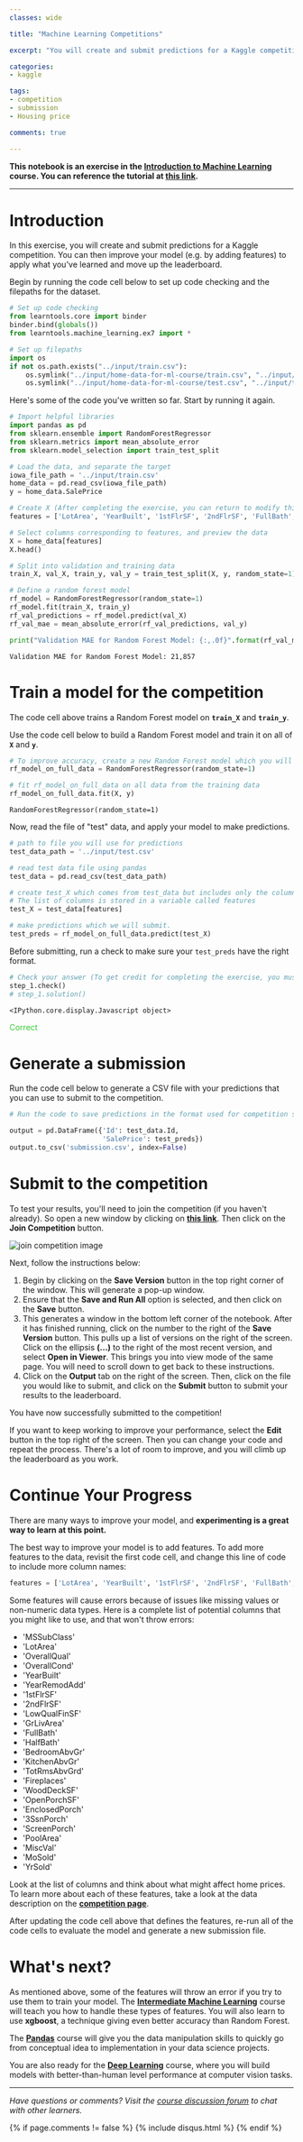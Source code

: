 ```yaml
---
classes: wide

title: "Machine Learning Competitions"

excerpt: "You will create and submit predictions for a Kaggle competition."

categories:
- kaggle

tags:
- competition
- submission
- Housing price

comments: true

---
```



**This notebook is an exercise in the [Introduction to Machine Learning](https://www.kaggle.com/learn/intro-to-machine-learning) course.  You can reference the tutorial at [this link](https://www.kaggle.com/alexisbcook/machine-learning-competitions).**

---


# Introduction

In this exercise, you will create and submit predictions for a Kaggle competition. You can then improve your model (e.g. by adding features) to apply what you've learned and move up the leaderboard.

Begin by running the code cell below to set up code checking and the filepaths for the dataset.


```python
# Set up code checking
from learntools.core import binder
binder.bind(globals())
from learntools.machine_learning.ex7 import *

# Set up filepaths
import os
if not os.path.exists("../input/train.csv"):
    os.symlink("../input/home-data-for-ml-course/train.csv", "../input/train.csv")  
    os.symlink("../input/home-data-for-ml-course/test.csv", "../input/test.csv") 
```

Here's some of the code you've written so far. Start by running it again.


```python
# Import helpful libraries
import pandas as pd
from sklearn.ensemble import RandomForestRegressor
from sklearn.metrics import mean_absolute_error
from sklearn.model_selection import train_test_split

# Load the data, and separate the target
iowa_file_path = '../input/train.csv'
home_data = pd.read_csv(iowa_file_path)
y = home_data.SalePrice

# Create X (After completing the exercise, you can return to modify this line!)
features = ['LotArea', 'YearBuilt', '1stFlrSF', '2ndFlrSF', 'FullBath', 'BedroomAbvGr', 'TotRmsAbvGrd']

# Select columns corresponding to features, and preview the data
X = home_data[features]
X.head()

# Split into validation and training data
train_X, val_X, train_y, val_y = train_test_split(X, y, random_state=1)

# Define a random forest model
rf_model = RandomForestRegressor(random_state=1)
rf_model.fit(train_X, train_y)
rf_val_predictions = rf_model.predict(val_X)
rf_val_mae = mean_absolute_error(rf_val_predictions, val_y)

print("Validation MAE for Random Forest Model: {:,.0f}".format(rf_val_mae))
```

    Validation MAE for Random Forest Model: 21,857


# Train a model for the competition

The code cell above trains a Random Forest model on **`train_X`** and **`train_y`**.  

Use the code cell below to build a Random Forest model and train it on all of **`X`** and **`y`**.


```python
# To improve accuracy, create a new Random Forest model which you will train on all training data
rf_model_on_full_data = RandomForestRegressor(random_state=1)

# fit rf_model_on_full_data on all data from the training data
rf_model_on_full_data.fit(X, y)
```




    RandomForestRegressor(random_state=1)



Now, read the file of "test" data, and apply your model to make predictions.


```python
# path to file you will use for predictions
test_data_path = '../input/test.csv'

# read test data file using pandas
test_data = pd.read_csv(test_data_path)

# create test_X which comes from test_data but includes only the columns you used for prediction.
# The list of columns is stored in a variable called features
test_X = test_data[features]

# make predictions which we will submit. 
test_preds = rf_model_on_full_data.predict(test_X)
```

Before submitting, run a check to make sure your `test_preds` have the right format.


```python
# Check your answer (To get credit for completing the exercise, you must get a "Correct" result!)
step_1.check()
# step_1.solution()
```


    <IPython.core.display.Javascript object>



<span style="color:#33cc33">Correct</span>


# Generate a submission

Run the code cell below to generate a CSV file with your predictions that you can use to submit to the competition.


```python
# Run the code to save predictions in the format used for competition scoring

output = pd.DataFrame({'Id': test_data.Id,
                       'SalePrice': test_preds})
output.to_csv('submission.csv', index=False)
```

# Submit to the competition

To test your results, you'll need to join the competition (if you haven't already).  So open a new window by clicking on **[this link](https://www.kaggle.com/c/home-data-for-ml-course)**.  Then click on the **Join Competition** button.

![join competition image](https://i.imgur.com/axBzctl.png)

Next, follow the instructions below:
1. Begin by clicking on the **Save Version** button in the top right corner of the window.  This will generate a pop-up window.  
2. Ensure that the **Save and Run All** option is selected, and then click on the **Save** button.
3. This generates a window in the bottom left corner of the notebook.  After it has finished running, click on the number to the right of the **Save Version** button.  This pulls up a list of versions on the right of the screen.  Click on the ellipsis **(...)** to the right of the most recent version, and select **Open in Viewer**.  This brings you into view mode of the same page. You will need to scroll down to get back to these instructions.
4. Click on the **Output** tab on the right of the screen.  Then, click on the file you would like to submit, and click on the **Submit** button to submit your results to the leaderboard.

You have now successfully submitted to the competition!

If you want to keep working to improve your performance, select the **Edit** button in the top right of the screen. Then you can change your code and repeat the process. There's a lot of room to improve, and you will climb up the leaderboard as you work.


# Continue Your Progress
There are many ways to improve your model, and **experimenting is a great way to learn at this point.**

The best way to improve your model is to add features.  To add more features to the data, revisit the first code cell, and change this line of code to include more column names:
```python
features = ['LotArea', 'YearBuilt', '1stFlrSF', '2ndFlrSF', 'FullBath', 'BedroomAbvGr', 'TotRmsAbvGrd']
```

Some features will cause errors because of issues like missing values or non-numeric data types.  Here is a complete list of potential columns that you might like to use, and that won't throw errors:
- 'MSSubClass'
- 'LotArea'
- 'OverallQual' 
- 'OverallCond' 
- 'YearBuilt'
- 'YearRemodAdd' 
- '1stFlrSF'
- '2ndFlrSF' 
- 'LowQualFinSF' 
- 'GrLivArea'
- 'FullBath'
- 'HalfBath'
- 'BedroomAbvGr' 
- 'KitchenAbvGr' 
- 'TotRmsAbvGrd' 
- 'Fireplaces' 
- 'WoodDeckSF' 
- 'OpenPorchSF'
- 'EnclosedPorch' 
- '3SsnPorch' 
- 'ScreenPorch' 
- 'PoolArea' 
- 'MiscVal' 
- 'MoSold' 
- 'YrSold'

Look at the list of columns and think about what might affect home prices.  To learn more about each of these features, take a look at the data description on the **[competition page](https://www.kaggle.com/c/home-data-for-ml-course/data)**.

After updating the code cell above that defines the features, re-run all of the code cells to evaluate the model and generate a new submission file.  


# What's next?

As mentioned above, some of the features will throw an error if you try to use them to train your model.  The **[Intermediate Machine Learning](https://www.kaggle.com/learn/intermediate-machine-learning)** course will teach you how to handle these types of features. You will also learn to use **xgboost**, a technique giving even better accuracy than Random Forest.

The **[Pandas](https://kaggle.com/Learn/Pandas)** course will give you the data manipulation skills to quickly go from conceptual idea to implementation in your data science projects. 

You are also ready for the **[Deep Learning](https://kaggle.com/Learn/intro-to-Deep-Learning)** course, where you will build models with better-than-human level performance at computer vision tasks.

---




*Have questions or comments? Visit the [course discussion forum](https://www.kaggle.com/learn/intro-to-machine-learning/discussion) to chat with other learners.*

{% if page.comments != false %}
{% include disqus.html %}
{% endif %}
